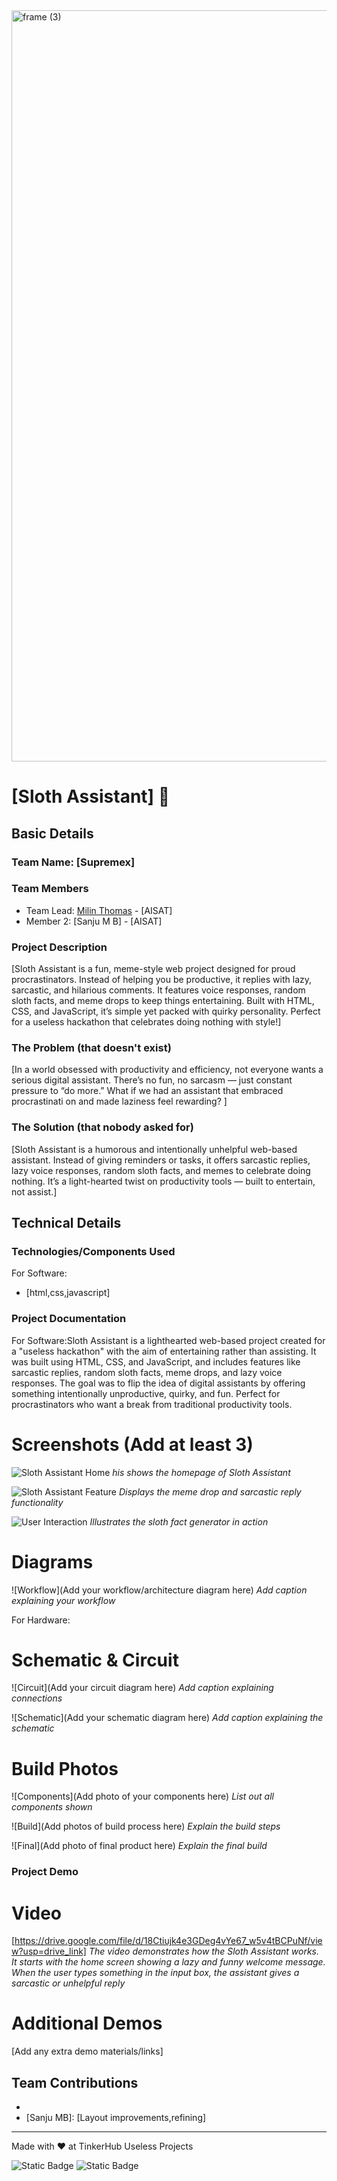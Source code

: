 <img width="3188" height="1202" alt="frame (3)" src="https://github.com/user-attachments/assets/517ad8e9-ad22-457d-9538-a9e62d137cd7" />


# [Sloth Assistant] 🎯


## Basic Details
### Team Name: [Supremex]


### Team Members
- Team Lead: [Milin Thomas](https://github.com/Milin82005) - [AISAT]
- Member 2: [Sanju M B] - [AISAT]

### Project Description
[Sloth Assistant is a fun, meme-style web project designed for proud procrastinators. Instead of helping you be productive, it replies with lazy, sarcastic, and hilarious comments. It features voice responses, random sloth facts, and meme drops to keep things entertaining. Built with HTML, CSS, and JavaScript, it’s simple yet packed with quirky personality. Perfect for a useless hackathon that celebrates doing nothing with style!]

### The Problem (that doesn't exist)
[In a world obsessed with productivity and efficiency, not everyone wants a serious digital assistant. There’s no fun, no sarcasm — just constant pressure to “do more.” What if we had an assistant that embraced procrastinati  on and made laziness feel rewarding?
]

### The Solution (that nobody asked for)
[Sloth Assistant is a humorous and intentionally unhelpful web-based assistant. Instead of giving reminders or tasks, it offers sarcastic replies, lazy voice responses, random sloth facts, and memes to celebrate doing nothing. It’s a light-hearted twist on productivity tools — built to entertain, not assist.]

## Technical Details
### Technologies/Components Used
For Software:
- [html,css,javascript]


### Project Documentation
For Software:Sloth Assistant is a lighthearted web-based project created for a "useless hackathon" with the aim of entertaining rather than assisting. It was built using HTML, CSS, and JavaScript, and includes features like sarcastic replies, random sloth facts, meme drops, and lazy voice responses. The goal was to flip the idea of digital assistants by offering something intentionally unproductive, quirky, and fun. Perfect for procrastinators who want a break from traditional productivity tools.



# Screenshots (Add at least 3)
![Sloth Assistant Home](SCREENSHOT2.png)
*his shows the homepage of Sloth Assistant*

![Sloth Assistant Feature](SCREENSHORT1.png)
*Displays the meme drop and sarcastic reply functionality*

![User Interaction](SCREENSHOT3.png)
*Illustrates the sloth fact generator in action*

# Diagrams
![Workflow](Add your workflow/architecture diagram here)
*Add caption explaining your workflow*

For Hardware:

# Schematic & Circuit
![Circuit](Add your circuit diagram here)
*Add caption explaining connections*

![Schematic](Add your schematic diagram here)
*Add caption explaining the schematic*

# Build Photos
![Components](Add photo of your components here)
*List out all components shown*

![Build](Add photos of build process here)
*Explain the build steps*

![Final](Add photo of final product here)
*Explain the final build*

### Project Demo
# Video
[https://drive.google.com/file/d/18Ctiujk4e3GDeg4vYe67_w5v4tBCPuNf/view?usp=drive_link]
*The video demonstrates how the Sloth Assistant works. It starts with the home screen showing a lazy and funny welcome message. When the user types something in the input box, the assistant gives a sarcastic or unhelpful reply*

# Additional Demos
[Add any extra demo materials/links]

## Team Contributions
- [Milin Thomas]: [Ideate,designed,implemented]
- [Sanju MB]: [Layout improvements,refining]

---
Made with ❤️ at TinkerHub Useless Projects 

![Static Badge](https://img.shields.io/badge/TinkerHub-24?color=%23000000&link=https%3A%2F%2Fwww.tinkerhub.org%2F)
![Static Badge](https://img.shields.io/badge/UselessProjects--25-25?link=https%3A%2F%2Fwww.tinkerhub.org%2Fevents%2FQ2Q1TQKX6Q%2FUseless%2520Projects)



